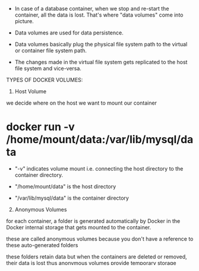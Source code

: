 - In case of a database container, when we stop and re-start the container, all the data is lost. That's where "data volumes" come into picture.

- Data volumes are used for data persistence.

- Data volumes basically plug the physical file system path to the virtual or container file system path. 

- The changes made in the virtual file system gets replicated to the host file system and vice-versa.

TYPES OF DOCKER VOLUMES:

1. Host Volume

we decide where on the host we want to mount our container

# docker run -v /home/mount/data:/var/lib/mysql/data

- "-v" indicates volume mount i.e. connecting the host directory to the container directory.

- "/home/mount/data" is the host directory

- "/var/lib/mysql/data" is the container directory

2.  Anonymous Volumes

for each container, a folder is generated automatically by Docker in the Docker internal storage that gets mounted to the container.

these are called anonymous volumes because you don't have a reference to these auto-generated folders

these folders retain data but when the containers are deleted or removed, their data is lost thus anonymous volumes provide temporary storage

# docker run -v /home/mount/data

- volume mount just referencing container directory

3. Named Volume

unlike anonymous volumes, where we don't have reference to those auto-generated folders, here we have reference as they have custom generated names

here we don't need to know the path, just the provided names

they provide flexibilty in terms of where data is stored

we can also store data in the local file system

these should be used in production

benefit: mount reference of the same folder to more than one containers 

# docker run -v my-provided-name:/var/lib/mysql/data
